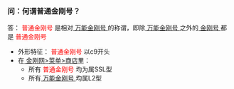 ### 问：何谓普通金刚号？
答：<font color="Red"> 普通金刚号 </font>是相对[ 万能金刚号 ](https://a2zitpro.github.io/web/万能金刚号)的称谓，即除[ 万能金刚号 ](https://a2zitpro.github.io/web/万能金刚号)之外的[ 金刚号 ](https://a2zitpro.github.io/web/金刚号)都是<font color="Red"> 普通金刚号 </font>
- 外形特征：<font color="Red"> 普通金刚号 </font>以c9开头
- 在[ 金刚网>菜单>商店](https://atozitpro.net/shop)里：
  - 所有<font color="Red"> 普通金刚号 </font>均为属SSL型
  - 所有[ 万能金刚号 ](https://a2zitpro.github.io/web/万能金刚号)均属L2型

 

